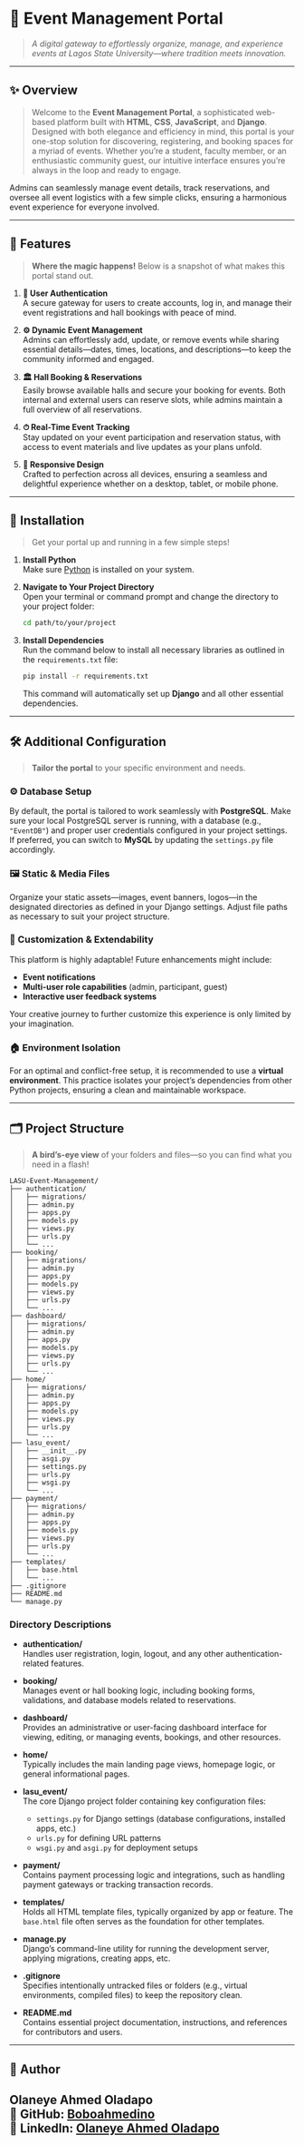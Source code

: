 # 🎉 **Event Management Portal**  
> *A digital gateway to effortlessly organize, manage, and experience events at Lagos State University—where tradition meets innovation.*

---

## ✨ **Overview**  
> Welcome to the **Event Management Portal**, a sophisticated web-based platform built with **HTML**, **CSS**, **JavaScript**, and **Django**. Designed with both elegance and efficiency in mind, this portal is your one-stop solution for discovering, registering, and booking spaces for a myriad of events. Whether you’re a student, faculty member, or an enthusiastic community guest, our intuitive interface ensures you’re always in the loop and ready to engage.

Admins can seamlessly manage event details, track reservations, and oversee all event logistics with a few simple clicks, ensuring a harmonious event experience for everyone involved.

---

## 🌟 **Features**  
> **Where the magic happens!** Below is a snapshot of what makes this portal stand out.

1. **🔐 User Authentication**  
   A secure gateway for users to create accounts, log in, and manage their event registrations and hall bookings with peace of mind.

2. **⚙️ Dynamic Event Management**  
   Admins can effortlessly add, update, or remove events while sharing essential details—dates, times, locations, and descriptions—to keep the community informed and engaged.

3. **🏛 Hall Booking & Reservations**  
   Easily browse available halls and secure your booking for events. Both internal and external users can reserve slots, while admins maintain a full overview of all reservations.

4. **⏱ Real-Time Event Tracking**  
   Stay updated on your event participation and reservation status, with access to event materials and live updates as your plans unfold.

5. **📱 Responsive Design**  
   Crafted to perfection across all devices, ensuring a seamless and delightful experience whether on a desktop, tablet, or mobile phone.

---

## 🚀 **Installation**  
> Get your portal up and running in a few simple steps!

1. **Install Python**  
   Make sure [Python](https://www.python.org/downloads/) is installed on your system.

2. **Navigate to Your Project Directory**  
   Open your terminal or command prompt and change the directory to your project folder:
   ```bash
   cd path/to/your/project
   ```

3. **Install Dependencies**  
   Run the command below to install all necessary libraries as outlined in the `requirements.txt` file:
   ```bash
   pip install -r requirements.txt
   ```
   This command will automatically set up **Django** and all other essential dependencies.

---

## 🛠️ **Additional Configuration**  
> **Tailor the portal** to your specific environment and needs.

### ⚙️ Database Setup  
By default, the portal is tailored to work seamlessly with **PostgreSQL**. Make sure your local PostgreSQL server is running, with a database (e.g., `"EventDB"`) and proper user credentials configured in your project settings. If preferred, you can switch to **MySQL** by updating the `settings.py` file accordingly.

### 🖼 Static & Media Files  
Organize your static assets—images, event banners, logos—in the designated directories as defined in your Django settings. Adjust file paths as necessary to suit your project structure.

### 🔧 Customization & Extendability  
This platform is highly adaptable! Future enhancements might include:
- **Event notifications**  
- **Multi-user role capabilities** (admin, participant, guest)  
- **Interactive user feedback systems**  

Your creative journey to further customize this experience is only limited by your imagination.

### 🏠 Environment Isolation  
For an optimal and conflict-free setup, it is recommended to use a **virtual environment**. This practice isolates your project’s dependencies from other Python projects, ensuring a clean and maintainable workspace.

---

## 🗂 **Project Structure**  
> **A bird’s-eye view** of your folders and files—so you can find what you need in a flash!

```plaintext
LASU-Event-Management/
├── authentication/
│   ├── migrations/
│   ├── admin.py
│   ├── apps.py
│   ├── models.py
│   ├── views.py
│   ├── urls.py
│   └── ...
├── booking/
│   ├── migrations/
│   ├── admin.py
│   ├── apps.py
│   ├── models.py
│   ├── views.py
│   ├── urls.py
│   └── ...
├── dashboard/
│   ├── migrations/
│   ├── admin.py
│   ├── apps.py
│   ├── models.py
│   ├── views.py
│   ├── urls.py
│   └── ...
├── home/
│   ├── migrations/
│   ├── admin.py
│   ├── apps.py
│   ├── models.py
│   ├── views.py
│   ├── urls.py
│   └── ...
├── lasu_event/
│   ├── __init__.py
│   ├── asgi.py
│   ├── settings.py
│   ├── urls.py
│   ├── wsgi.py
│   └── ...
├── payment/
│   ├── migrations/
│   ├── admin.py
│   ├── apps.py
│   ├── models.py
│   ├── views.py
│   ├── urls.py
│   └── ...
├── templates/
│   ├── base.html
│   └── ...
├── .gitignore
├── README.md
└── manage.py
```

### **Directory Descriptions**  
- **authentication/**  
  Handles user registration, login, logout, and any other authentication-related features.

- **booking/**  
  Manages event or hall booking logic, including booking forms, validations, and database models related to reservations.

- **dashboard/**  
  Provides an administrative or user-facing dashboard interface for viewing, editing, or managing events, bookings, and other resources.

- **home/**  
  Typically includes the main landing page views, homepage logic, or general informational pages.

- **lasu_event/**  
  The core Django project folder containing key configuration files:  
  - `settings.py` for Django settings (database configurations, installed apps, etc.)  
  - `urls.py` for defining URL patterns  
  - `wsgi.py` and `asgi.py` for deployment setups

- **payment/**  
  Contains payment processing logic and integrations, such as handling payment gateways or tracking transaction records.

- **templates/**  
  Holds all HTML template files, typically organized by app or feature. The `base.html` file often serves as the foundation for other templates.

- **manage.py**  
  Django’s command-line utility for running the development server, applying migrations, creating apps, etc.

- **.gitignore**  
  Specifies intentionally untracked files or folders (e.g., virtual environments, compiled files) to keep the repository clean.

- **README.md**  
  Contains essential project documentation, instructions, and references for contributors and users.

---

## 👤 **Author**  
**Olaneye Ahmed Oladapo**  
🔗 GitHub: [Boboahmedino](https://github.com/boboahmedino)  
🔗 LinkedIn: [Olaneye Ahmed Oladapo](https://www.linkedin.com/in/olaneye/) 
---

